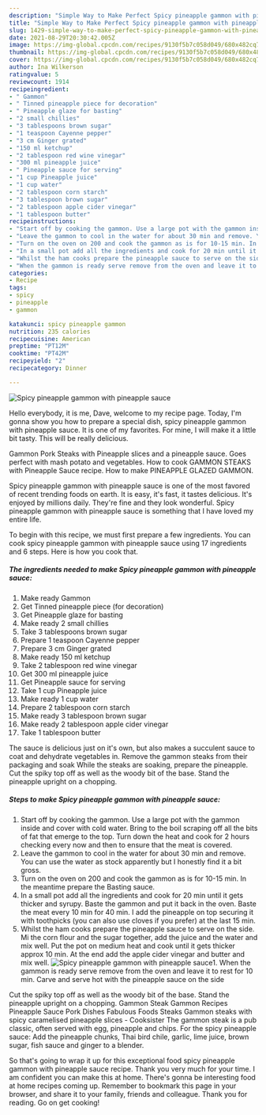 ```yaml
---
description: "Simple Way to Make Perfect Spicy pineapple gammon with pineapple sauce"
title: "Simple Way to Make Perfect Spicy pineapple gammon with pineapple sauce"
slug: 1429-simple-way-to-make-perfect-spicy-pineapple-gammon-with-pineapple-sauce
date: 2021-08-29T20:30:42.005Z
image: https://img-global.cpcdn.com/recipes/9130f5b7c058d049/680x482cq70/spicy-pineapple-gammon-with-pineapple-sauce-recipe-main-photo.jpg
thumbnail: https://img-global.cpcdn.com/recipes/9130f5b7c058d049/680x482cq70/spicy-pineapple-gammon-with-pineapple-sauce-recipe-main-photo.jpg
cover: https://img-global.cpcdn.com/recipes/9130f5b7c058d049/680x482cq70/spicy-pineapple-gammon-with-pineapple-sauce-recipe-main-photo.jpg
author: Ina Wilkerson
ratingvalue: 5
reviewcount: 1914
recipeingredient:
- " Gammon"
- " Tinned pineapple piece for decoration"
- " Pineapple glaze for basting"
- "2 small chillies"
- "3 tablespoons brown sugar"
- "1 teaspoon Cayenne pepper"
- "3 cm Ginger grated"
- "150 ml ketchup"
- "2 tablespoon red wine vinegar"
- "300 ml pineapple juice"
- " Pineapple sauce for serving"
- "1 cup Pineapple juice"
- "1 cup water"
- "2 tablespoon corn starch"
- "3 tablespoon brown sugar"
- "2 tablespoon apple cider vinegar"
- "1 tablespoon butter"
recipeinstructions:
- "Start off by cooking the gammon. Use a large pot with the gammon inside and cover with cold water. Bring to the boil scraping off all the bits of fat that emerge to the top. Turn down the heat and cook for 2 hours checking every now and then to ensure that the meat is covered."
- "Leave the gammon to cool in the water for about 30 min and remove. You can use the water as stock apparently but I honestly find it a bit gross."
- "Turn on the oven on 200 and cook the gammon as is for 10-15 min. In the meantime prepare the Basting sauce."
- "In a small pot add all the ingredients and cook for 20 min until it gets thicker and syrupy. Baste the gammon and put it back in the oven. Baste the meat every 10 min for 40 min. I add the pineapple on top securing it with toothpicks (you can also use cloves if you prefer) at the last 15 min."
- "Whilst the ham cooks prepare the pineapple sauce to serve on the side. Mi the corn flour and the sugar together, add the juice and the water and mix well. Put the pot on medium heat and cook until it gets thicker approx 10 min. At the end add the apple cider vinegar and butter and mix well."
- "When the gammon is ready serve remove from the oven and leave it to rest for 10 min. Carve and serve hot with the pineapple sauce on the side"
categories:
- Recipe
tags:
- spicy
- pineapple
- gammon

katakunci: spicy pineapple gammon 
nutrition: 235 calories
recipecuisine: American
preptime: "PT12M"
cooktime: "PT42M"
recipeyield: "2"
recipecategory: Dinner

---
```



![Spicy pineapple gammon with pineapple sauce](https://img-global.cpcdn.com/recipes/9130f5b7c058d049/680x482cq70/spicy-pineapple-gammon-with-pineapple-sauce-recipe-main-photo.jpg)

Hello everybody, it is me, Dave, welcome to my recipe page. Today, I'm gonna show you how to prepare a special dish, spicy pineapple gammon with pineapple sauce. It is one of my favorites. For mine, I will make it a little bit tasty. This will be really delicious.

Gammon Pork Steaks with Pineapple slices and a pineapple sauce. Goes perfect with mash potato and vegetables. How to cook GAMMON STEAKS with Pineapple Sauce recipe. How to make PINEAPPLE GLAZED GAMMON.

Spicy pineapple gammon with pineapple sauce is one of the most favored of recent trending foods on earth. It is easy, it's fast, it tastes delicious. It's enjoyed by millions daily. They're fine and they look wonderful. Spicy pineapple gammon with pineapple sauce is something that I have loved my entire life.


To begin with this recipe, we must first prepare a few ingredients. You can cook spicy pineapple gammon with pineapple sauce using 17 ingredients and 6 steps. Here is how you cook that.

<!--inarticleads1-->

##### The ingredients needed to make Spicy pineapple gammon with pineapple sauce:

1. Make ready  Gammon
1. Get  Tinned pineapple piece (for decoration)
1. Get  Pineapple glaze for basting
1. Make ready 2 small chillies
1. Take 3 tablespoons brown sugar
1. Prepare 1 teaspoon Cayenne pepper
1. Prepare 3 cm Ginger grated
1. Make ready 150 ml ketchup
1. Take 2 tablespoon red wine vinegar
1. Get 300 ml pineapple juice
1. Get  Pineapple sauce for serving
1. Take 1 cup Pineapple juice
1. Make ready 1 cup water
1. Prepare 2 tablespoon corn starch
1. Make ready 3 tablespoon brown sugar
1. Make ready 2 tablespoon apple cider vinegar
1. Take 1 tablespoon butter


The sauce is delicious just on it&#39;s own, but also makes a succulent sauce to coat and dehydrate vegetables in. Remove the gammon steaks from their packaging and soak While the steaks are soaking, prepare the pineapple. Cut the spiky top off as well as the woody bit of the base. Stand the pineapple upright on a chopping. 

<!--inarticleads2-->

##### Steps to make Spicy pineapple gammon with pineapple sauce:

1. Start off by cooking the gammon. Use a large pot with the gammon inside and cover with cold water. Bring to the boil scraping off all the bits of fat that emerge to the top. Turn down the heat and cook for 2 hours checking every now and then to ensure that the meat is covered.
1. Leave the gammon to cool in the water for about 30 min and remove. You can use the water as stock apparently but I honestly find it a bit gross.
1. Turn on the oven on 200 and cook the gammon as is for 10-15 min. In the meantime prepare the Basting sauce.
1. In a small pot add all the ingredients and cook for 20 min until it gets thicker and syrupy. Baste the gammon and put it back in the oven. Baste the meat every 10 min for 40 min. I add the pineapple on top securing it with toothpicks (you can also use cloves if you prefer) at the last 15 min.
1. Whilst the ham cooks prepare the pineapple sauce to serve on the side. Mi the corn flour and the sugar together, add the juice and the water and mix well. Put the pot on medium heat and cook until it gets thicker approx 10 min. At the end add the apple cider vinegar and butter and mix well.
<img src="//assets-global.cpcdn.com/assets/icons/button_play-2c75c40dde080a61004c1f40b05d8f140eaff45d7e9e6481dc71c63d2e7c4909.png" alt="Spicy pineapple gammon with pineapple sauce">1. When the gammon is ready serve remove from the oven and leave it to rest for 10 min. Carve and serve hot with the pineapple sauce on the side


Cut the spiky top off as well as the woody bit of the base. Stand the pineapple upright on a chopping. Gammon Steak Gammon Recipes Pineapple Sauce Pork Dishes Fabulous Foods Steaks Gammon steaks with spicy caramelised pineapple slices - Cooksister The gammon steak is a pub classic, often served with egg, pineapple and chips. For the spicy pineapple sauce: Add the pineapple chunks, Thai bird chile, garlic, lime juice, brown sugar, fish sauce and ginger to a blender. 

So that's going to wrap it up for this exceptional food spicy pineapple gammon with pineapple sauce recipe. Thank you very much for your time. I am confident you can make this at home. There's gonna be interesting food at home recipes coming up. Remember to bookmark this page in your browser, and share it to your family, friends and colleague. Thank you for reading. Go on get cooking!
